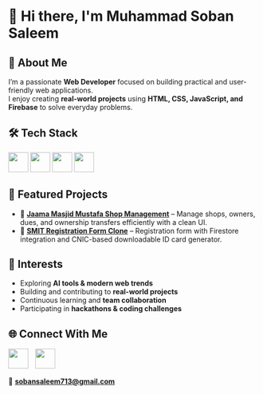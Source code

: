 # 👋 Hi there, I'm Muhammad Soban Saleem

## 🚀 About Me
I’m a passionate **Web Developer** focused on building practical and user-friendly web applications.  
I enjoy creating **real-world projects** using **HTML, CSS, JavaScript, and Firebase** to solve everyday problems.  


## 🛠 Tech Stack
[<img src="https://cdn.jsdelivr.net/gh/devicons/devicon/icons/html5/html5-original.svg" width="40"/>](https://developer.mozilla.org/en-US/docs/Web/HTML)
[<img src="https://cdn.jsdelivr.net/gh/devicons/devicon/icons/css3/css3-original.svg" width="40"/>](https://developer.mozilla.org/en-US/docs/Web/CSS)
[<img src="https://cdn.jsdelivr.net/gh/devicons/devicon/icons/javascript/javascript-original.svg" width="40"/>](https://developer.mozilla.org/en-US/docs/Web/JavaScript)
[<img src="https://cdn.jsdelivr.net/gh/devicons/devicon/icons/firebase/firebase-plain.svg" width="40"/>](https://firebase.google.com/)


## 📌 Featured Projects
- 🔹 **[Jaama Masjid Mustafa Shop Management](https://github.com/MuhammadSobanSaleem/your-shop-repo)** – Manage shops, owners, dues, and ownership transfers efficiently with a clean UI.  
- 🔹 **[SMIT Registration Form Clone](https://github.com/MuhammadSobanSaleem/your-smit-repo)** – Registration form with Firestore integration and CNIC-based downloadable ID card generator.  


## 🌱 Interests
- Exploring **AI tools & modern web trends**  
- Building and contributing to **real-world projects**  
- Continuous learning and **team collaboration**  
- Participating in **hackathons & coding challenges**


## 🌐 Connect With Me
[<img src="https://cdn-icons-png.flaticon.com/512/174/174857.png" width="40" style="margin-right:10px"/>](https://linkedin.com/in/your-link)
[<img src="https://cdn-icons-png.flaticon.com/512/733/733585.png" width="40"/>](https://wa.me/923001234567)  

📧 **sobansaleem713@gmail.com**
